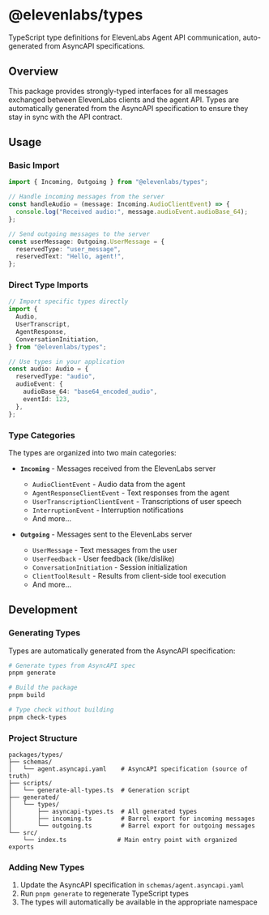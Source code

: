 # @elevenlabs/types

TypeScript type definitions for ElevenLabs Agent API communication, auto-generated from AsyncAPI specifications.

## Overview

This package provides strongly-typed interfaces for all messages exchanged between ElevenLabs clients and the agent API. Types are automatically generated from the AsyncAPI specification to ensure they stay in sync with the API contract.

## Usage

### Basic Import

```typescript
import { Incoming, Outgoing } from "@elevenlabs/types";

// Handle incoming messages from the server
const handleAudio = (message: Incoming.AudioClientEvent) => {
  console.log("Received audio:", message.audioEvent.audioBase_64);
};

// Send outgoing messages to the server
const userMessage: Outgoing.UserMessage = {
  reservedType: "user_message",
  reservedText: "Hello, agent!",
};
```

### Direct Type Imports

```typescript
// Import specific types directly
import {
  Audio,
  UserTranscript,
  AgentResponse,
  ConversationInitiation,
} from "@elevenlabs/types";

// Use types in your application
const audio: Audio = {
  reservedType: "audio",
  audioEvent: {
    audioBase_64: "base64_encoded_audio",
    eventId: 123,
  },
};
```

### Type Categories

The types are organized into two main categories:

- **`Incoming`** - Messages received from the ElevenLabs server
  - `AudioClientEvent` - Audio data from the agent
  - `AgentResponseClientEvent` - Text responses from the agent
  - `UserTranscriptionClientEvent` - Transcriptions of user speech
  - `InterruptionEvent` - Interruption notifications
  - And more...

- **`Outgoing`** - Messages sent to the ElevenLabs server
  - `UserMessage` - Text messages from the user
  - `UserFeedback` - User feedback (like/dislike)
  - `ConversationInitiation` - Session initialization
  - `ClientToolResult` - Results from client-side tool execution
  - And more...

## Development

### Generating Types

Types are automatically generated from the AsyncAPI specification:

```bash
# Generate types from AsyncAPI spec
pnpm generate

# Build the package
pnpm build

# Type check without building
pnpm check-types
```

### Project Structure

```
packages/types/
├── schemas/
│   └── agent.asyncapi.yaml    # AsyncAPI specification (source of truth)
├── scripts/
│   └── generate-all-types.ts  # Generation script
├── generated/
│   └── types/
│       ├── asyncapi-types.ts  # All generated types
│       ├── incoming.ts        # Barrel export for incoming messages
│       └── outgoing.ts        # Barrel export for outgoing messages
└── src/
    └── index.ts              # Main entry point with organized exports
```

### Adding New Types

1. Update the AsyncAPI specification in `schemas/agent.asyncapi.yaml`
2. Run `pnpm generate` to regenerate TypeScript types
3. The types will automatically be available in the appropriate namespace
